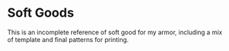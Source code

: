 # Soft Goods
This is an incomplete reference of soft good for my armor, including a mix of template and final patterns for printing.
